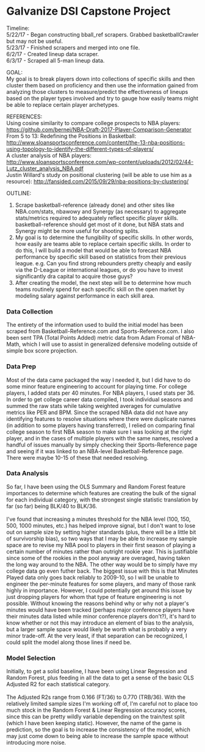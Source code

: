 # Galvanize DSI Capstone Project

Timeline: <br />
5/22/17 - Began constructing bball_ref scrapers. Grabbed basketballCrawler but may not be useful.<br />
5/23/17 - Finished scrapers and merged into one file.<br />
6/2/17 - Created lineup data scraper.<br />
6/3/17 - Scraped all 5-man lineup data.<br />

GOAL: <br />
My goal is to break players down into collections of specific skills and then cluster them based on proficiency and then use the information gained from analyzing those clusters to measure/predict the effectiveness of lineups based on the player types involved and try to gauge how easily teams might be able to replace certain player archetypes. <br />

REFERENCES: <br />
Using cosine similarity to compare college prospects to NBA players: https://github.com/bernej/NBA-Draft-2017-Player-Comparison-Generator <br />
From 5 to 13: Redefining the Positions in Basketball: http://www.sloansportsconference.com/content/the-13-nba-positions-using-topology-to-identify-the-different-types-of-players/ <br />
A cluster analysis of NBA players: http://www.sloansportsconference.com/wp-content/uploads/2012/02/44-Lutz_cluster_analysis_NBA.pdf <br />
Justin Willard's study on positional clustering (will be able to use him as a resource): http://fansided.com/2015/09/29/nba-positions-by-clustering/ <br />

OUTLINE: <br />
1. Scrape basketball-reference (already done) and other sites like NBA.com/stats, nbawowy and Synergy (as necessary) to aggregate stats/metrics required to adequately reflect specific player skills. basketball-reference should get most of it done, but NBA stats and Synergy might be more useful for shooting splits.
2. My goal is to determine the fungibility of specific skills. In other words, how easily are teams able to replace certain specific skills. In order to do this, I will build a model that would be able to forecast NBA performance by specific skill based on statistics from their previous league. e.g. Can you find strong rebounders pretty cheaply and easily via the D-League or international leagues, or do you have to invest significantly dra  capital to acquire those guys?
3. After creating the model, the next step will be to determine how much teams routinely spend for each specific skill on the open market by modeling salary against performance in each skill area.

### Data Collection

The entirety of the information used to build the initial model has been scraped from Basketball-Reference.com and Sports-Reference.com. I also been sent TPA (Total Points Added) metric data from Adam Fromal of NBA-Math, which I will use to assist in generalized defensive modeling outside of simple box score projection.

### Data Prep

Most of the data came packaged the way I needed it, but I did have to do some minor feature engineering to account for playing time. For college players, I added stats per 40 minutes. For NBA players, I used stats per 36. In order to get college career data compiled, I took individual seasons and summed the raw stats while taking weighted averages for cumulative metrics like PER and BPM. Since the scraped NBA data did not have any identifying features to resolve situations where there were duplicate names (in addition to some players having transferred), I relied on comparing final college season to first NBA season to make sure I was looking at the right player, and in the cases of multiple players with the same names, resolved a handful of issues manually by simply checking their Sports-Reference page and seeing if it was linked to an NBA-level Basketball-Reference page. There were maybe 10-15 of these that needed resolving.

### Data Analysis

So far, I have been using the OLS Summary and Random Forest feature importances to determine which features are creating the bulk of the signal for each individual category, with the strongest single statistic translation by far (so far) being BLK/40 to BLK/36. <br />
<br />
I've found that increasing a minutes threshold for the NBA level (100, 150, 500, 1000 minutes, etc.) has helped improve signal, but I don't want to lose out on sample size by setting higher standards (plus, there will be a little bit of survivorship bias), so two ways that I may be able to increase my sample space are to revise my NBA pool to players in their first season of playing a certain number of minutes rather than outright rookie year. This is justifiable since some of the rookies in the pool anyway are overaged, having taken the long way around to the NBA. The other way would be to simply have my college data go even futher back. The biggest issue with this is that Minutes Played data only goes back reliably to 2009-10, so I will be unable to engineer the per-minute features for some players, and many of those rank highly in importance. However, I could potentially get around this issue by just dropping players for whom that type of feature engineering is not possible. Without knowing the reasons behind why or why not a player's minutes would have been tracked (perhaps major conference players have their minutes data listed while minor conference players don't?), it's hard to know whether or not this may introduce an element of bias to the analysis, but a larger sample space would likely be worth what is probably a very minor trade-off. At the very least, if that separation can be recognized, I could split the model along those lines if need be.

### Model Selection

Initially, to get a solid baseline, I have been using Linear Regression and Random Forest, plus feeding in all the data to get a sense of the basic OLS Adjusted R2 for each statistical category. <br />
<br />
The Adjusted R2s range from 0.166 (FT/36) to 0.770 (TRB/36). With the relatively limited sample sizes I'm working off of, I'm careful not to place too much stock in the Random Forest & Linear Regression accuracy scores, since this can be pretty wildly variable depending on the train/test split (which I have been keeping static). However, the name of the game is prediction, so the goal is to increase the consistency of the model, which may just come down to being able to increase the sample space without introducing more noise.

